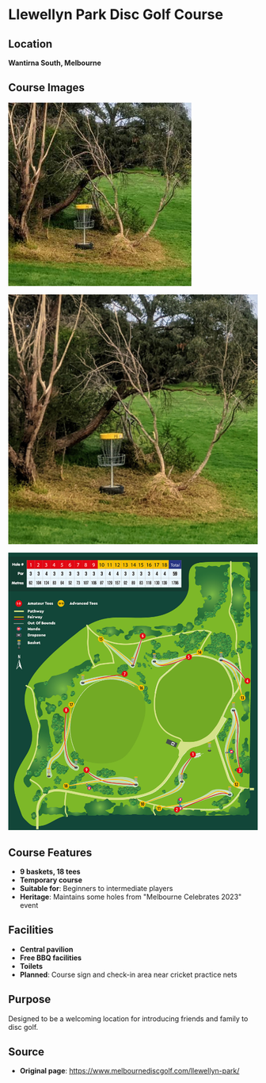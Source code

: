 # Llewellyn Park Disc Golf Course

## Location
**Wantirna South, Melbourne**

## Course Images
![Course Thumbnail](course-thumbnail.jpg)

![Course Photo](course-photo.jpg)

![Course Map](course-map.jpg)

## Course Features
- **9 baskets, 18 tees**
- **Temporary course**
- **Suitable for**: Beginners to intermediate players
- **Heritage**: Maintains some holes from "Melbourne Celebrates 2023" event

## Facilities
- **Central pavilion**
- **Free BBQ facilities**
- **Toilets**
- **Planned**: Course sign and check-in area near cricket practice nets

## Purpose
Designed to be a welcoming location for introducing friends and family to disc golf.

## Source
- **Original page**: https://www.melbournediscgolf.com/llewellyn-park/
